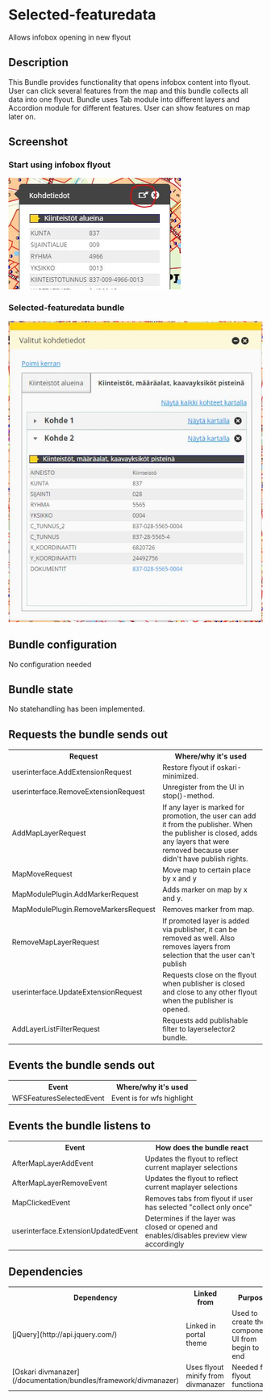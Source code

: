 # Selected-featuredata

Allows infobox opening in new flyout

## Description

This Bundle provides functionality that opens infobox content into flyout. User can click several features from the map and this bundle
collects all data into one flyout. Bundle uses Tab module into different layers and Accordion module for different features. User can show
features on map later on.

## Screenshot

### Start using infobox flyout
![start](selected-featuredata-start.JPG)

### Selected-featuredata bundle
![map](selected-featuredata.JPG)

## Bundle configuration

No configuration needed

## Bundle state

No statehandling has been implemented.

## Requests the bundle sends out
<table class="table">
<tr>
  <th> Request </th><th> Where/why it's used</th>
</tr>
<tr>
  <td> userinterface.AddExtensionRequest </td><td> Restore flyout if oskari-minimized.</td>
</tr>
<tr>
  <td> userinterface.RemoveExtensionRequest </td><td> Unregister from the UI in stop()-method.</td>
</tr>
<tr>
  <td> AddMapLayerRequest </td><td> If any layer is marked for promotion, the user can add it from the publisher. When the publisher is closed, adds any layers that were removed because user didn't have publish rights.</td>
</tr>
<tr>
  <td> MapMoveRequest </td><td> Move map to certain place by x and y</td>
</tr>
<tr>
  <td> MapModulePlugin.AddMarkerRequest </td><td> Adds marker on map by x and y.</td>
</tr>
<tr>
  <td> MapModulePlugin.RemoveMarkersRequest </td><td> Removes marker from map.</td>
</tr>
<tr>
  <td> RemoveMapLayerRequest </td><td> If promoted layer is added via publisher, it can be removed as well. Also removes layers from selection that the user can't publish</td>
</tr>
<tr>
  <td> userinterface.UpdateExtensionRequest </td><td> Requests close on the flyout when publisher is closed and close to any other flyout when the publisher is opened.</td>
</tr>
<tr>
  <td> AddLayerListFilterRequest </td><td> Requests add publishable filter to layerselector2 bundle.</td>
</tr>
</table>

## Events the bundle sends out
<table>
  <tr>
    <th>Event</th><th>Where/why it's used</th>
  </tr>
  <tr>
    <td>WFSFeaturesSelectedEvent</td><td>Event is for wfs highlight</td>
  </tr>
</table>

## Events the bundle listens to

<table class="table">
  <tr>
    <th> Event </th><th> How does the bundle react</th>
  </tr>
  <tr>
    <td> AfterMapLayerAddEvent </td><td> Updates the flyout to reflect current maplayer selections</td>
  </tr>
  <tr>
    <td> AfterMapLayerRemoveEvent </td><td> Updates the flyout to reflect current maplayer selections</td>
  </tr>
  <tr>
    <td> MapClickedEvent </td><td> Removes tabs from flyout if user has selected "collect only once"</td>
  </tr>
  <tr>
    <td> userinterface.ExtensionUpdatedEvent </td><td> Determines if the layer was closed or opened and enables/disables preview view accordingly</td>
  </tr>
</table>

## Dependencies

<table class="table">
  <tr>
    <th> Dependency </th><th> Linked from </th><th> Purpose </th>
  </tr>
  <tr>
    <td> [jQuery](http://api.jquery.com/) </td>
    <td> Linked in portal theme </td>
    <td> Used to create the component UI from begin to end</td>
  </tr>
  <tr>
    <td> [Oskari divmanazer](/documentation/bundles/framework/divmanazer) </td>
    <td> Uses flyout minify from divmanazer </td>
    <td> Needed for flyout functionality</td>
  </tr>
</table>